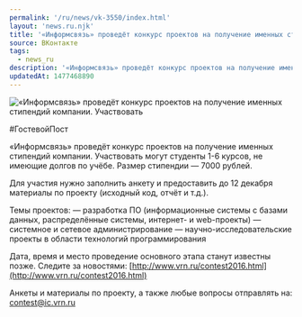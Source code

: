 ```yaml
---
permalink: '/ru/news/vk-3550/index.html'
layout: 'news.ru.njk'
title: '«Информсвязь» проведёт конкурс проектов на получение именных стипендий компании.'
source: ВКонтакте
tags:
  - news_ru
description: '«Информсвязь» проведёт конкурс проектов на получение именных стипендий компании.'
updatedAt: 1477468890
---
```

![«Информсвязь» проведёт конкурс проектов на получение именных стипендий компании. Участвовать](https://sun9-16.userapi.com/impf/c837634/v837634501/8277/0XJR5AQgIK4.jpg?size=1280x633&quality=96&sign=ea7e51a3985929468d09d7efe65b28bd&c_uniq_tag=Sz9Fb8weyJXca6_dtTNSpDfMfFH0TjCMB_l48Bgt9e4&type=album)

#ГостевойПост

«Информсвязь» проведёт конкурс проектов на получение именных стипендий компании. Участвовать могут студенты 1-6 курсов, не имеющие долгов по учёбе. Размер стипендии — 7000 рублей.

Для участия нужно заполнить анкету и предоставить до 12 декабря материалы по проекту (исходный код, отчёт и т.д.).

Темы проектов:
— разработка ПО (информационные системы с базами данных, распределённые системы, интернет- и web-проекты)
— системное и сетевое администрирование
— научно-исследовательские проекты в области технологий программирования

Дата, время и место проведение основного этапа станут известны позже. Следите за новостями: [http://www.vrn.ru/contest2016.html](http://www.vrn.ru/contest2016.html)

Анкеты и материалы по проекту, а также любые вопросы отправлять на: contest@ic.vrn.ru
